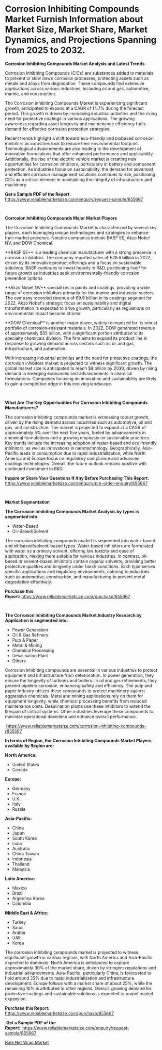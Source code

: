 <p><h1>Corrosion Inhibiting Compounds Market Furnish Information about Market Size, Market Share, Market Dynamics, and Projections Spanning from 2025 to 2032.</h1></p><p><strong>Corrosion Inhibiting Compounds Market Analysis and Latest Trends</strong></p>
<p><p>Corrosion Inhibiting Compounds (CICs) are substances added to materials to prevent or slow down corrosion processes, protecting assets such as metals and alloys from degradation. These compounds find extensive applications across various industries, including oil and gas, automotive, marine, and construction.</p><p>The Corrosion Inhibiting Compounds Market is experiencing significant growth, anticipated to expand at a CAGR of 14.7% during the forecast period. This growth is driven by increasing industrial activities and the rising need for protective coatings in various applications. The growing awareness regarding asset longevity and maintenance efficiency fuels demand for effective corrosion protection strategies.</p><p>Recent trends highlight a shift toward eco-friendly and biobased corrosion inhibitors as industries look to reduce their environmental footprint. Technological advancements are also leading to the development of innovative formulations that offer enhanced performance and applicability. Additionally, the rise of the electric vehicle market is creating new opportunities for corrosion inhibitors, particularly in battery and component protection. As industries focus on sustainability, the demand for advanced and efficient corrosion management solutions continues to rise, positioning CICs as a critical element in maintaining the integrity of infrastructure and machinery.</p></p>
<p><strong>Get a Sample PDF of the Report:&nbsp;</strong> <a href="https://www.reliablemarketsize.com/enquiry/request-sample/855667?utm_campaign=3382&utm_medium=2&utm_source=Github&utm_content=ia&utm_term=31032025&utm_id=corrosion-inhibiting-compounds">https://www.reliablemarketsize.com/enquiry/request-sample/855667</a></p>
<p>&nbsp;</p>
<p><strong>Corrosion Inhibiting Compounds Major Market Players</strong></p>
<p><p>The Corrosion Inhibiting Compounds Market is characterized by several key players, each leveraging unique technologies and strategies to enhance their market presence. Notable companies include BASF SE, Akzo Nobel NV, and DOW Chemical.</p><p>**BASF SE** is a leading chemical manufacturer with a strong presence in corrosion inhibitors. The company reported sales of €78.6 billion in 2022, driven by its innovative product offerings and a focus on sustainable solutions. BASF continues to invest heavily in R&D, positioning itself for future growth as industries seek environmentally-friendly corrosion prevention options.</p><p>**Akzo Nobel NV** specializes in paints and coatings, providing a wide range of corrosion inhibitors primarily for the marine and industrial sectors. The company recorded revenue of €9.9 billion in its coatings segment for 2022. Akzo Nobel's strategic focus on sustainability and digital transformation is expected to drive growth, particularly as regulations on environmental impact become stricter.</p><p>**DOW Chemical** is another major player, widely recognized for its robust portfolio of corrosion-resistant materials. In 2022, DOW generated revenue of approximately $55 billion, with a significant portion attributed to its specialty chemicals division. The firm aims to expand its product line in response to growing demand across sectors such as oil and gas, infrastructure, and automotive.</p><p>With increasing industrial activities and the need for protective coatings, the corrosion inhibitors market is projected to witness significant growth. The global market size is anticipated to reach $8 billion by 2030, driven by rising demand in emerging economies and advancements in chemical formulations. Companies focusing on innovation and sustainability are likely to gain a competitive edge in this evolving landscape.</p></p>
<p>&nbsp;</p>
<p><strong>What Are The Key Opportunities For Corrosion Inhibiting Compounds Manufacturers?</strong></p>
<p><p>The corrosion inhibiting compounds market is witnessing robust growth, driven by the rising demand across industries such as automotive, oil and gas, and construction. The market is projected to expand at a CAGR of approximately 5% over the next five years, fueled by advancements in chemical formulations and a growing emphasis on sustainable practices. Key trends include the increasing adoption of water-based and eco-friendly inhibitors, as well as innovations in nanotechnology. Geographically, Asia-Pacific leads in consumption due to rapid industrialization, while North America and Europe focus on regulatory compliance and advanced coatings technologies. Overall, the future outlook remains positive with continued investment in R&D.</p></p>
<p><strong>Inquire or Share Your Questions If Any Before Purchasing This Report:</strong> <a href="https://www.reliablemarketsize.com/enquiry/pre-order-enquiry/855667?utm_campaign=3382&utm_medium=2&utm_source=Github&utm_content=ia&utm_term=31032025&utm_id=corrosion-inhibiting-compounds">https://www.reliablemarketsize.com/enquiry/pre-order-enquiry/855667</a></p>
<p>&nbsp;</p>
<p><strong>Market Segmentation</strong></p>
<p><strong>The Corrosion Inhibiting Compounds Market Analysis by types is segmented into:</strong></p>
<p><ul><li>Water-Based</li><li>Oil-Based/Solvent</li></ul></p>
<p><p>The corrosion inhibiting compounds market is segmented into water-based and oil-based/solvent-based types. Water-based inhibitors are formulated with water as a primary solvent, offering low toxicity and ease of application, making them suitable for various industries. In contrast, oil-based or solvent-based inhibitors contain organic solvents, providing better protective qualities and longevity under harsh conditions. Each type serves specific applications and regulatory environments, catering to industries such as automotive, construction, and manufacturing to prevent metal degradation effectively.</p></p>
<p><strong>Purchase this Report:&nbsp;</strong><a href="https://www.reliablemarketsize.com/purchase/855667?utm_campaign=3382&utm_medium=2&utm_source=Github&utm_content=ia&utm_term=31032025&utm_id=corrosion-inhibiting-compounds">https://www.reliablemarketsize.com/purchase/855667</a></p>
<p>&nbsp;</p>
<p><strong>The Corrosion Inhibiting Compounds Market Industry Research by Application is segmented into:</strong></p>
<p><ul><li>Power Generation</li><li>Oil & Gas Refinery</li><li>Pulp & Paper</li><li>Metal & Mining</li><li>Chemical Processing</li><li>Desalination Plant</li><li>Others</li></ul></p>
<p><p>Corrosion inhibiting compounds are essential in various industries to protect equipment and infrastructure from deterioration. In power generation, they ensure the longevity of turbines and boilers. In oil and gas refinements, they prevent pipeline corrosion, enhancing safety and efficiency. The pulp and paper industry utilizes these compounds to protect machinery against aggressive chemicals. Metal and mining applications rely on them for equipment longevity, while chemical processing benefits from reduced maintenance costs. Desalination plants use these inhibitors to extend the lifespan of critical systems. Other industries leverage these compounds to minimize operational downtime and enhance overall performance.</p></p>
<p><a href="https://www.reliablemarketsize.com/corrosion-inhibiting-compounds-r855667?utm_campaign=3382&utm_medium=2&utm_source=Github&utm_content=ia&utm_term=31032025&utm_id=corrosion-inhibiting-compounds">&nbsp;https://www.reliablemarketsize.com/corrosion-inhibiting-compounds-r855667</a></p>
<p><strong>In terms of Region, the Corrosion Inhibiting Compounds Market Players available by Region are:</strong></p>
<p>
    <p> <strong> North America: </strong>
        <ul>
            <li>United States</li>
            <li>Canada</li>
        </ul>
        </p> 
    <p> <strong> Europe: </strong>
        <ul>
            <li>Germany</li>
            <li>France</li>
            <li>U.K.</li>
            <li>Italy</li>
            <li>Russia</li>
        </ul>
        </p> 
    <p> <strong> Asia-Pacific: </strong>
        <ul>
            <li>China</li>
            <li>Japan</li>
            <li>South Korea</li>
            <li>India</li>
            <li>Australia</li>
            <li>China Taiwan</li>
            <li>Indonesia</li>
            <li>Thailand</li>
            <li>Malaysia</li>
        </ul>
        </p> 
    <p> <strong> Latin America: </strong>
        <ul>
            <li>Mexico</li>
            <li>Brazil</li>
            <li>Argentina Korea</li>
            <li>Colombia</li>
        </ul>
        </p> 
    <p> <strong> Middle East & Africa: </strong>
        <ul>
            <li>Turkey</li>
            <li>Saudi</li>
            <li>Arabia</li>
            <li>UAE</li>
            <li>Korea</li>
        </ul>
    </p>
    </p>
<p><p>The corrosion inhibiting compounds market is projected to witness significant growth in various regions, with North America and Asia-Pacific expected to dominate. North America is anticipated to capture approximately 30% of the market share, driven by stringent regulations and industrial advancements. Asia-Pacific, particularly China, is forecasted to hold around 35% due to rapid industrialization and infrastructure development. Europe follows with a market share of about 25%, while the remaining 10% is attributed to other regions. Overall, growing demand for protective coatings and sustainable solutions is expected to propel market expansion.</p></p>
<p><strong>Purchase this Report: </strong><a href="https://www.reliablemarketsize.com/purchase/855667?utm_campaign=3382&utm_medium=2&utm_source=Github&utm_content=ia&utm_term=31032025&utm_id=corrosion-inhibiting-compounds">https://www.reliablemarketsize.com/purchase/855667</a></p>
<p>&nbsp;<strong>Get a Sample PDF of the Report:&nbsp;&nbsp;</strong><a href="https://www.reliablemarketsize.com/enquiry/request-sample/855667?utm_campaign=3382&utm_medium=2&utm_source=Github&utm_content=ia&utm_term=31032025&utm_id=corrosion-inhibiting-compounds">https://www.reliablemarketsize.com/enquiry/request-sample/855667</a></p>
<p><strong></strong></p>
<p><p><a href="https://github.com/kalsirollija/Market-Research-Report-List-1/blob/main/bale-net-wrap-market.md?utm_campaign=3382&utm_medium=2&utm_source=Github&utm_content=ia&utm_term=31032025&utm_id=corrosion-inhibiting-compounds">Bale Net Wrap Market</a></p></p>